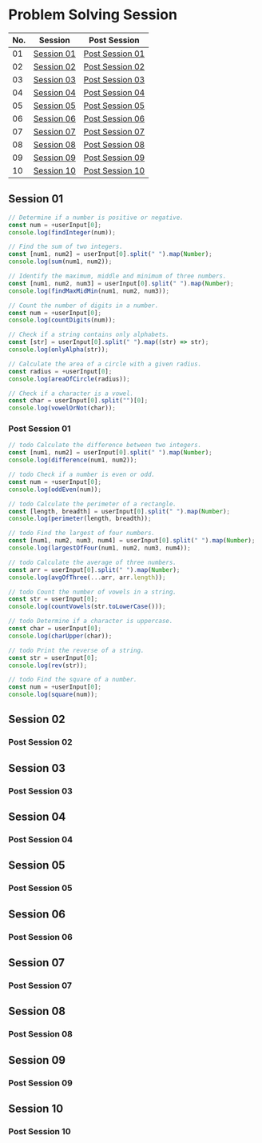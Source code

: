 # Problem Solving Session

| No. | Session                   | Post Session                        |
| --- | ------------------------- | ----------------------------------- |
| 01  | [Session 01](#session-01) | [Post Session 01](#post-session-01) |
| 02  | [Session 02](#session-02) | [Post Session 02](#post-session-02) |
| 03  | [Session 03](#session-03) | [Post Session 03](#post-session-03) |
| 04  | [Session 04](#session-04) | [Post Session 04](#post-session-04) |
| 05  | [Session 05](#session-05) | [Post Session 05](#post-session-05) |
| 06  | [Session 06](#session-06) | [Post Session 06](#post-session-06) |
| 07  | [Session 07](#session-07) | [Post Session 07](#post-session-07) |
| 08  | [Session 08](#session-08) | [Post Session 08](#post-session-08) |
| 09  | [Session 09](#session-09) | [Post Session 09](#post-session-09) |
| 10  | [Session 10](#session-10) | [Post Session 10](#post-session-10) |

## Session 01

```javascript
// Determine if a number is positive or negative.
const num = +userInput[0];
console.log(findInteger(num));
```

```javascript
// Find the sum of two integers.
const [num1, num2] = userInput[0].split(" ").map(Number);
console.log(sum(num1, num2));
```

```javascript
// Identify the maximum, middle and minimum of three numbers.
const [num1, num2, num3] = userInput[0].split(" ").map(Number);
console.log(findMaxMidMin(num1, num2, num3));
```

```javascript
// Count the number of digits in a number.
const num = +userInput[0];
console.log(countDigits(num));
```

```javascript
// Check if a string contains only alphabets.
const [str] = userInput[0].split(" ").map((str) => str);
console.log(onlyAlpha(str));
```

```javascript
// Calculate the area of a circle with a given radius.
const radius = +userInput[0];
console.log(areaOfCircle(radius));
```

```javascript
// Check if a character is a vowel.
const char = userInput[0].split("")[0];
console.log(vowelOrNot(char));
```

### Post Session 01

```javascript
// todo Calculate the difference between two integers.
const [num1, num2] = userInput[0].split(" ").map(Number);
console.log(difference(num1, num2));
```

```javascript
// todo Check if a number is even or odd.
const num = +userInput[0];
console.log(oddEven(num));
```

```javascript
// todo Calculate the perimeter of a rectangle.
const [length, breadth] = userInput[0].split(" ").map(Number);
console.log(perimeter(length, breadth));
```

```javascript
// todo Find the largest of four numbers.
const [num1, num2, num3, num4] = userInput[0].split(" ").map(Number);
console.log(largestOfFour(num1, num2, num3, num4));
```

```javascript
// todo Calculate the average of three numbers.
const arr = userInput[0].split(" ").map(Number);
console.log(avgOfThree(...arr, arr.length));
```

```javascript
// todo Count the number of vowels in a string.
const str = userInput[0];
console.log(countVowels(str.toLowerCase()));
```

```javascript
// todo Determine if a character is uppercase.
const char = userInput[0];
console.log(charUpper(char));
```

```javascript
// todo Print the reverse of a string.
const str = userInput[0];
console.log(rev(str));
```

```javascript
// todo Find the square of a number.
const num = +userInput[0];
console.log(square(num));
```

## Session 02

### Post Session 02

## Session 03

### Post Session 03

## Session 04

### Post Session 04

## Session 05

### Post Session 05

## Session 06

### Post Session 06

## Session 07

### Post Session 07

## Session 08

### Post Session 08

## Session 09

### Post Session 09

## Session 10

### Post Session 10
